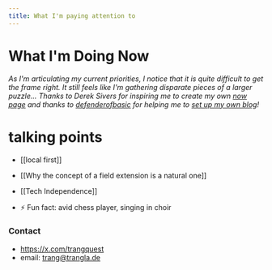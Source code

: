 ```yaml
---
title: What I'm paying attention to
---
```

# What I'm Doing Now



*As I'm articulating my current priorities, I notice that it is quite difficult to get the frame right. It still feels like I'm gathering disparate pieces of a larger puzzle... Thanks to Derek Sivers for inspiring me to create my own [now page](https://nownownow.com/about) and thanks to [defenderofbasic](https://x.com/DefenderOfBasic) for helping me to [set up my own blog](https://github.com/DefenderOfBasic/obsidian-quartz-template)!*
# talking points

-  [[local first]]
- [[Why the concept of a field extension is a natural one]]
- [[Tech Independence]]

- ⚡ Fun fact: avid chess player, singing in choir

### Contact
- https://x.com/trangquest
- email: trang@trangla.de
